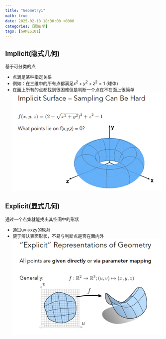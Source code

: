```yaml
---
title: "Geometry1"
math: true
date: 2025-02-18 18:30:00 +0800
categories: [图形学]
tags: [GAMES101]
---
```

## Implicit(隐式几何)

基于可分类的点
- 点满足某种指定关系
- 例如：在三维中的所有点都满足$x^2+y^2+z^2=1$ (球体)
- 在面上所有的点都找到很困难但是判断一个点在不在面上很简单
![Implicit.png](assets/img/Implicit.png)

## Explicit(显式几何)

通过一个点集就能找出其空间中的形状
- 通过uv->xzy的映射
- 便于辨认表面形状，不易与判断点是否在面内外
![Explicit.png](assets/img/Explicit.png)
